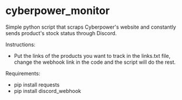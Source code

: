 # cyberpower_monitor
Simple python script that scraps Cyberpower's website and constantly sends product's stock status through Discord.

Instructions:
- Put the links of the products you want to track in the links.txt file, change the webhook link in the code and the script will do the rest.

Requirements:
- pip install requests
- pip install discord_webhook
